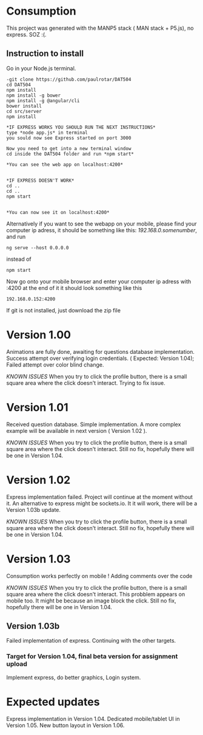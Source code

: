 # Consumption

This project was generated with the MANP5 stack ( MAN stack + P5.js), no express. SOZ :(.

## Instruction to install

Go in your Node.js terminal.

```
-git clone https://github.com/paulrotar/DAT504 
cd DAT504
npm install
npm install -g bower
npm install -g @angular/cli
bower install
cd src/server
npm install

*IF EXPRESS WORKS YOU SHOULD RUN THE NEXT INSTRUCTIONS*
type *node app.js* in terminal
you sould now see Express started on port 3000

Now you need to get into a new terminal window 
cd inside the DAT504 folder and run *npm start*

*You can see the web app on localhost:4200*


*IF EXPRESS DOESN'T WORK*
cd ..
cd ..
npm start


*You can now see it on localhost:4200* 

```

Alternatively if you want to see the webapp on your mobile, please find your computer ip adress, it should be something like this: *192.168.0.somenumber*, and run  

```
ng serve --host 0.0.0.0

```
instead of 
```
npm start

```
Now go onto your mobile browser and enter your computer ip adress with :4200 at the end of it
it should look something like this 

```
192.168.0.152:4200
```


If git is not installed, just download the zip file 

# Version 1.00

Animations are fully done, awaiting for questions database implementation.
Success attempt over verifying login credentials. ( Expected: Version 1.04);
Failed attempt over color blind change.

*KNOWN ISSUES*
When you try to click the profile button, there is a small square area where the click doesn't interact.
Trying to fix issue.

# Version 1.01

Received question database.
Simple implementation.
A more complex example will be available in next version ( Version 1.02 ).

*KNOWN ISSUES*
When you try to click the profile button, there is a small square area where the click doesn't interact.
Still no fix, hopefully there will be one in Version 1.04. 

# Version 1.02

Express implementation failed. Project will continue at the moment without it. An alternative to express might be sockets.io. It it will work, there will be a Version 1.03b update.

*KNOWN ISSUES*
When you try to click the profile button, there is a small square area where the click doesn't interact.
Still no fix, hopefully there will be one in Version 1.04. 

# Version 1.03

Consumption works perfectly on mobile !
Adding comments over the code

*KNOWN ISSUES*
When you try to click the profile button, there is a small square area where the click doesn't interact.
This probblem appears on mobile too. It might be because an image block the click.
Still no fix, hopefully there will be one in Version 1.04. 

## Version 1.03b

Failed implementation of express. Continuing with the other targets.


### Target for Version 1.04, final beta version for assignment upload

Implement express, do better graphics, Login system.

# Expected updates

Express implementation in Version 1.04.
Dedicated mobile/tablet UI in Version 1.05.
New button layout in Version 1.06.